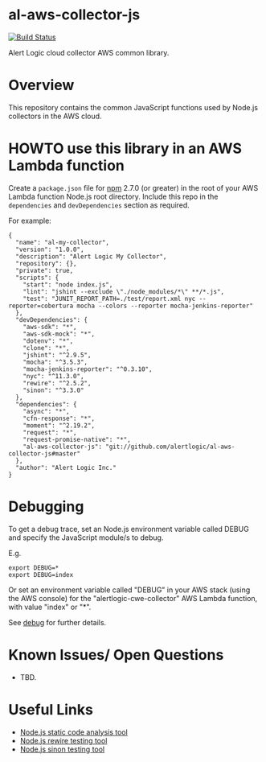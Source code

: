 # al-aws-collector-js

[![Build Status](https://secure.travis-ci.org/alertlogic/al-aws-collector-js.png?branch=master)](http://travis-ci.org/alertlogic/al-aws-collector-js)

Alert Logic cloud collector AWS common library.


# Overview

This repository contains the common JavaScript functions used by Node.js collectors in the AWS cloud.  

# HOWTO use this library in an AWS Lambda function

Create a `package.json` file for [npm](https://www.npmjs.com/) 2.7.0 (or greater) in the root of your AWS Lambda function Node.js root directory.  Include this repo in the `dependencies` and `devDependencies` section as required.  

For example:

```
{
  "name": "al-my-collector",
  "version": "1.0.0",
  "description": "Alert Logic My Collector",
  "repository": {},
  "private": true,
  "scripts": {
    "start": "node index.js",
    "lint": "jshint --exclude \"./node_modules/*\" **/*.js",
    "test": "JUNIT_REPORT_PATH=./test/report.xml nyc --reporter=cobertura mocha --colors --reporter mocha-jenkins-reporter"
  },
  "devDependencies": {
    "aws-sdk": "*",
    "aws-sdk-mock": "*",
    "dotenv": "*",
    "clone": "*",
    "jshint": "^2.9.5",
    "mocha": "^3.5.3",
    "mocha-jenkins-reporter": "^0.3.10",
    "nyc": "^11.3.0",
    "rewire": "^2.5.2",
    "sinon": "^3.3.0"
  },
  "dependencies": {
    "async": "*",
    "cfn-response": "*",
    "moment": "^2.19.2",
    "request": "*",
    "request-promise-native": "*",
    "al-aws-collector-js": "git://github.com/alertlogic/al-aws-collector-js#master"
  },
  "author": "Alert Logic Inc."
}
```

# Debugging

To get a debug trace, set an Node.js environment variable called DEBUG and
specify the JavaScript module/s to debug.

E.g.

```
export DEBUG=*
export DEBUG=index
```

Or set an environment variable called "DEBUG" in your AWS stack (using the AWS 
console) for the "alertlogic-cwe-collector" AWS Lambda function, with 
value "index" or "*".

See [debug](https://www.npmjs.com/package/debug) for further details.

# Known Issues/ Open Questions

- TBD.

# Useful Links

- [Node.js static code analysis tool](http://jshint.com/install/)
- [Node.js rewire testing tool](https://github.com/jhnns/rewire)
- [Node.js sinon testing tool](http://sinonjs.org/)
